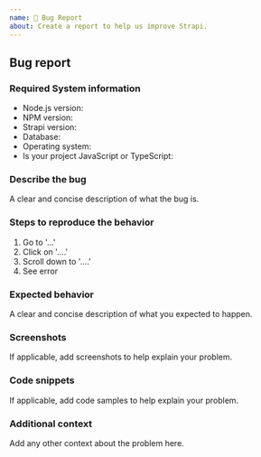 ```yaml
---
name: 🐛 Bug Report
about: Create a report to help us improve Strapi.
---
```


<!--
Hello 👋 Thank you for submitting an issue.

Before you start, please make sure your issue is understandable and reproducible.
To make your issue readable make sure you use valid Markdown syntax.

https://guides.github.com/features/mastering-markdown/

Please ensure you have also read and understand the contributing guide.

https://github.com/strapi/strapi/blob/main/CONTRIBUTING.md#reporting-an-issue
-->

## Bug report

### Required System information

<!-- Please ensure you are using the Node LTS version (v18 or v20) -->
<!-- Strapi v3 is no longer supported, please update to Strapi v4 -->
<!-- If you are reporting a frontend bug please provide error logs after setting STRAPI_ENFORCE_SOURCEMAPS=true in your .env -->
<!-- This environment variable makes frontend errors easier to read and trace -->

- Node.js version:
- NPM version:
- Strapi version:
- Database:
- Operating system:
- Is your project JavaScript or TypeScript:

<!-- Did you know you can run `yarn strapi report` or `npm run strapi report` to get this information easier? -->

### Describe the bug

A clear and concise description of what the bug is.

### Steps to reproduce the behavior

1. Go to '...'
2. Click on '....'
3. Scroll down to '....'
4. See error

### Expected behavior

A clear and concise description of what you expected to happen.

### Screenshots

If applicable, add screenshots to help explain your problem.

### Code snippets

If applicable, add code samples to help explain your problem.

### Additional context

Add any other context about the problem here.
